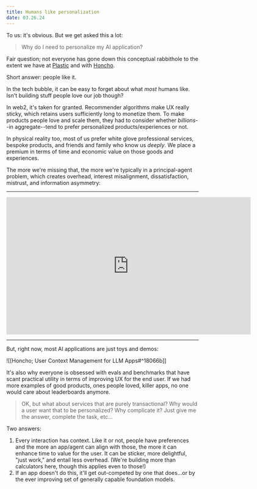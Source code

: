 ```yaml
---
title: Humans like personalization
date: 03.26.24
---
```


To us: it's obvious. But we get asked this a lot:

> Why do I need to personalize my AI application?

Fair question; not everyone has gone down this conceptual rabbithole to the extent we have at [Plastic](https://plasticlabs.ai) and with [Honcho](https://honcho.dev).

Short answer: people like it.

In the tech bubble, it can be easy to forget about what _most_ humans like. Isn't building stuff people love our job though?

In web2, it's taken for granted. Recommender algorithms make UX really sticky, which retains users sufficiently long to monetize them. To make products people love and scale them, they had to consider whether _billions_--in aggregate--tend to prefer personalized products/experiences or not.

In physical reality too, most of us prefer white glove professional services, bespoke products, and friends and family who know us _deeply_. We place a premium in terms of time and economic value on those goods and experiences.

The more we're missing that, the more we're typically in a principal-agent problem, which creates overhead, interest misalignment, dissatisfaction, mistrust, and information asymmetry:

---

<iframe src="https://player.vimeo.com/video/868985592?h=deff771ffe&color=F6F5F2&title=0&byline=0&portrait=0" width="640" height="360" frameborder="0" allow="autoplay; fullscreen; picture-in-picture" allowfullscreen></iframe>

---

But, right now, most AI applications are just toys and demos:

![[Honcho; User Context Management for LLM Apps#^18066b]]

It's also why everyone is obsessed with evals and benchmarks that have scant practical utility in terms of improving UX for the end user. If we had more examples of good products, ones people loved, killer apps, no one would care about leaderboards anymore.

> OK, but what about services that are purely transactional? Why would a user want that to be personalized? Why complicate it? Just give me the answer, complete the task, etc...

Two answers:

1. Every interaction has context. Like it or not, people have preferences and the more an app/agent can align with those, the more it can enhance time to value for the user. It can be sticker, more delightful, "just work," and entail less overhead. (We're building more than calculators here, though this applies even to those!)
2. If an app doesn't do this, it'll get out-competed by one that does...or by the ever improving set of generally capable foundation models.

